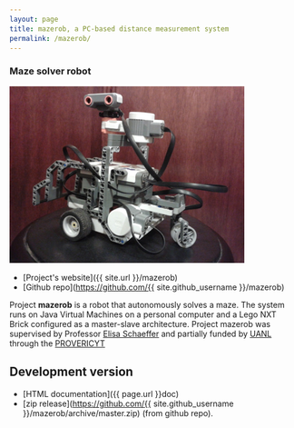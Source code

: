 ```yaml
---
layout: page
title: mazerob, a PC-based distance measurement system
permalink: /mazerob/
---
```


### Maze solver robot

<a class="image-wrapper" href="mazerob_explorer.jpg"><img alt="mazerob explorer picture." src="mazerob_explorer.jpg" style="width: 414.4px; height: 311.2px;" /></a> 

- [Project's website]({{ site.url }}/mazerob)
- [Github repo](https://github.com/{{ site.github_username }}/mazerob)

Project **mazerob** is a robot that autonomously solves a maze. The system runs
on Java Virtual Machines on a personal computer and a Lego NXT Brick configured
as a master-slave architecture. Project mazerob was supervised by Professor
[Elisa Schaeffer](http://elisa.dyndns-web.com "Elisa Schaeffer") and partially
funded by [UANL](http://www.uanl.mx) through the
[PROVERICYT](http://www.uanl.mx/universidad/investigacion/apoyos/provericyt.html)

## Development version

- [HTML documentation]({{ page.url }}doc)
- [zip release](https://github.com/{{ site.github_username }}/mazerob/archive/master.zip)
  (from github repo).
